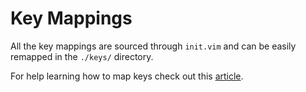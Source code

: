 # Key Mappings

All the key mappings are sourced through `init.vim` and can be easily remapped
in the
`./keys/`
directory.

For help learning how to map keys check out this [article](https://medium.com/vim-drops/understand-vim-mappings-and-create-your-own-shortcuts-f52ee4a6b8ed).
